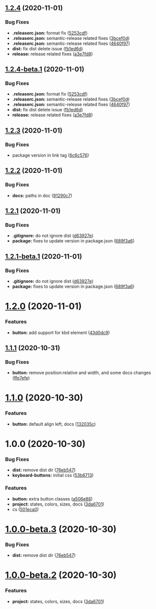 ## [1.2.4](https://github.com/shhdharmen/keyboard-css/compare/v1.2.3...v1.2.4) (2020-11-01)


### Bug Fixes

* **.releaserc.json:** format fix ([5253cdf](https://github.com/shhdharmen/keyboard-css/commit/5253cdfa776e9d227f9b2cf768382ab3e625d265))
* **.releaserc.json:** semantic-release related fixes ([3bcef0d](https://github.com/shhdharmen/keyboard-css/commit/3bcef0d4aa279be7ff9c114205a92a01d87afdce))
* **.releaserc.json:** semantic-release related fixes ([4640f97](https://github.com/shhdharmen/keyboard-css/commit/4640f9798082fd6a23b056c16e62d7f34dd24832))
* **dist:** fix dist delete issue ([fb1ed6d](https://github.com/shhdharmen/keyboard-css/commit/fb1ed6d01da91fcf43d8afa5520c8b619f6d3ba3))
* **release:** release related fixes ([a3e7fd8](https://github.com/shhdharmen/keyboard-css/commit/a3e7fd85a4ba13ec7d75c11d981123d6249e3aa8))

## [1.2.4-beta.1](https://github.com/shhdharmen/keyboard-css/compare/v1.2.3...v1.2.4-beta.1) (2020-11-01)


### Bug Fixes

* **.releaserc.json:** format fix ([5253cdf](https://github.com/shhdharmen/keyboard-css/commit/5253cdfa776e9d227f9b2cf768382ab3e625d265))
* **.releaserc.json:** semantic-release related fixes ([3bcef0d](https://github.com/shhdharmen/keyboard-css/commit/3bcef0d4aa279be7ff9c114205a92a01d87afdce))
* **.releaserc.json:** semantic-release related fixes ([4640f97](https://github.com/shhdharmen/keyboard-css/commit/4640f9798082fd6a23b056c16e62d7f34dd24832))
* **dist:** fix dist delete issue ([fb1ed6d](https://github.com/shhdharmen/keyboard-css/commit/fb1ed6d01da91fcf43d8afa5520c8b619f6d3ba3))
* **release:** release related fixes ([a3e7fd8](https://github.com/shhdharmen/keyboard-css/commit/a3e7fd85a4ba13ec7d75c11d981123d6249e3aa8))

## [1.2.3](https://github.com/shhdharmen/keyboard-css/compare/v1.2.2...v1.2.3) (2020-11-01)


### Bug Fixes

* package version in link tag ([6c6c576](https://github.com/shhdharmen/keyboard-css/commit/6c6c5763b3587b2ea128171afa2aa9e1cef8102e))

## [1.2.2](https://github.com/shhdharmen/keyboard-css/compare/v1.2.1...v1.2.2) (2020-11-01)


### Bug Fixes

* **docs:** paths in doc ([91290c7](https://github.com/shhdharmen/keyboard-css/commit/91290c709431d28a98451ba06cb909c74c641fb9))

## [1.2.1](https://github.com/shhdharmen/keyboard-css/compare/v1.2.0...v1.2.1) (2020-11-01)


### Bug Fixes

* **.gitignore:** do not ignore dist ([d63927e](https://github.com/shhdharmen/keyboard-css/commit/d63927e37aaca82791309ee0abf286a9e8d31def))
* **package:** fixes to update version in package.json ([689f3a6](https://github.com/shhdharmen/keyboard-css/commit/689f3a6094070e68a0e231922f5ce8b982654145))

## [1.2.1-beta.1](https://github.com/shhdharmen/keyboard-css/compare/v1.2.0...v1.2.1-beta.1) (2020-11-01)


### Bug Fixes

* **.gitignore:** do not ignore dist ([d63927e](https://github.com/shhdharmen/keyboard-css/commit/d63927e37aaca82791309ee0abf286a9e8d31def))
* **package:** fixes to update version in package.json ([689f3a6](https://github.com/shhdharmen/keyboard-css/commit/689f3a6094070e68a0e231922f5ce8b982654145))

# [1.2.0](https://github.com/shhdharmen/keyboard-css/compare/v1.1.1...v1.2.0) (2020-11-01)


### Features

* **button:** add support for kbd element ([43d0dc9](https://github.com/shhdharmen/keyboard-css/commit/43d0dc99cfc1d290da3b742a6add7861637092bb))

## [1.1.1](https://github.com/shhdharmen/keyboard-css/compare/v1.1.0...v1.1.1) (2020-10-31)


### Bug Fixes

* **button:** remove position:relative and width, and some docs changes ([ffe7efe](https://github.com/shhdharmen/keyboard-css/commit/ffe7efef40f5b4b389a07a717de2e9fb53b0eb09))

# [1.1.0](https://github.com/shhdharmen/keyboard-css/compare/v1.0.0...v1.1.0) (2020-10-30)


### Features

* **button:** default align left, docs ([132035c](https://github.com/shhdharmen/keyboard-css/commit/132035c2593e287381ba3e7f7bae37a0ef457549))

# 1.0.0 (2020-10-30)


### Bug Fixes

* **dist:** remove dist dir ([76eb547](https://github.com/shhdharmen/keyboard-css/commit/76eb547858d6ed06332c5ae21cf1fe2ff6c3bfeb))
* **keyboard-buttons:** initial css ([53b6713](https://github.com/shhdharmen/keyboard-css/commit/53b67131df6c5a2378f53e56c62033a71506f860))


### Features

* **button:** extra button classes ([a506e88](https://github.com/shhdharmen/keyboard-css/commit/a506e8868f730f127463027dfe09e350e383226b))
* **project:** states, colors, sizes, docs ([3da6701](https://github.com/shhdharmen/keyboard-css/commit/3da670166f924deb0c59ca0e86a33a95597e0140))
* cs ([501eca0](https://github.com/shhdharmen/keyboard-css/commit/501eca009dbacfce218c0248742a08528c74a0b7))

# [1.0.0-beta.3](https://github.com/shhdharmen/keyboard-css/compare/v1.0.0-beta.2...v1.0.0-beta.3) (2020-10-30)


### Bug Fixes

* **dist:** remove dist dir ([76eb547](https://github.com/shhdharmen/keyboard-css/commit/76eb547858d6ed06332c5ae21cf1fe2ff6c3bfeb))

# [1.0.0-beta.2](https://github.com/shhdharmen/keyboard-css/compare/v1.0.0-beta.1...v1.0.0-beta.2) (2020-10-30)


### Features

* **project:** states, colors, sizes, docs ([3da6701](https://github.com/shhdharmen/keyboard-css/commit/3da670166f924deb0c59ca0e86a33a95597e0140))
